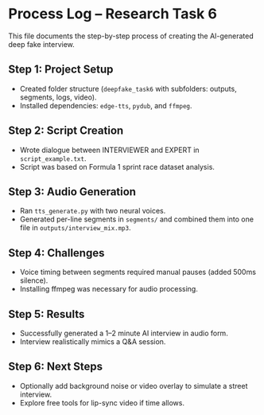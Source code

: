 # Process Log – Research Task 6

This file documents the step-by-step process of creating the AI-generated deep fake interview.

## Step 1: Project Setup
- Created folder structure (`deepfake_task6` with subfolders: outputs, segments, logs, video).
- Installed dependencies: `edge-tts`, `pydub`, and `ffmpeg`.

## Step 2: Script Creation
- Wrote dialogue between INTERVIEWER and EXPERT in `script_example.txt`.
- Script was based on Formula 1 sprint race dataset analysis.

## Step 3: Audio Generation
- Ran `tts_generate.py` with two neural voices.
- Generated per-line segments in `segments/` and combined them into one file in `outputs/interview_mix.mp3`.

## Step 4: Challenges
- Voice timing between segments required manual pauses (added 500ms silence).
- Installing ffmpeg was necessary for audio processing.

## Step 5: Results
- Successfully generated a 1–2 minute AI interview in audio form.
- Interview realistically mimics a Q&A session.

## Step 6: Next Steps
- Optionally add background noise or video overlay to simulate a street interview.
- Explore free tools for lip-sync video if time allows.
